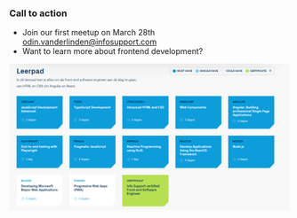 ### Call to action

- Join our first meetup on March 28th odin.vanderlinden@infosupport.com
- Want to learn more about frontend development?

![](/img/frontend-leerpad.png) <!-- .element class="img-500" -->
